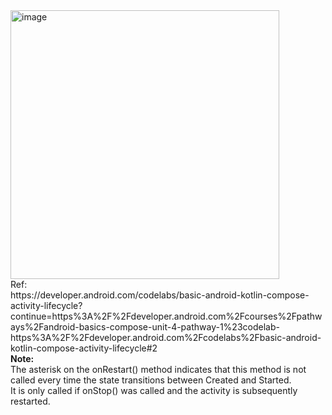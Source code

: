 <img width="430" alt="image" src="https://github.com/user-attachments/assets/e0549e5e-4968-443b-832a-83401b263f76">
<br>
Ref:
<br>
https://developer.android.com/codelabs/basic-android-kotlin-compose-activity-lifecycle?continue=https%3A%2F%2Fdeveloper.android.com%2Fcourses%2Fpathways%2Fandroid-basics-compose-unit-4-pathway-1%23codelab-https%3A%2F%2Fdeveloper.android.com%2Fcodelabs%2Fbasic-android-kotlin-compose-activity-lifecycle#2
<br>
<b>Note: </b>
<br>
The asterisk on the onRestart() method indicates that this method is not called every time the state transitions between Created and Started. 
<br>
It is only called if onStop() was called and the activity is subsequently restarted.
<br>



